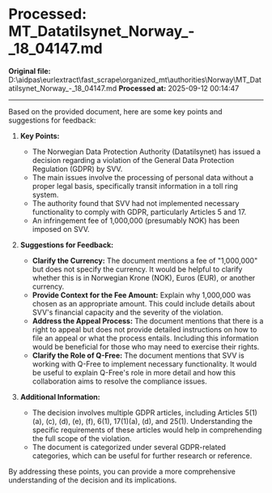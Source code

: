 # Processed: MT_Datatilsynet_Norway_-_18_04147.md

**Original file:** D:\aidpas\eurlextract\fast_scrape\organized_mt\authorities\Norway\MT_Datatilsynet_Norway_-_18_04147.md
**Processed at:** 2025-09-12 00:14:47

---

Based on the provided document, here are some key points and suggestions for feedback:

1. **Key Points:**
   - The Norwegian Data Protection Authority (Datatilsynet) has issued a decision regarding a violation of the General Data Protection Regulation (GDPR) by SVV.
   - The main issues involve the processing of personal data without a proper legal basis, specifically transit information in a toll ring system.
   - The authority found that SVV had not implemented necessary functionality to comply with GDPR, particularly Articles 5 and 17.
   - An infringement fee of 1,000,000 (presumably NOK) has been imposed on SVV.

2. **Suggestions for Feedback:**
   - **Clarify the Currency:** The document mentions a fee of "1,000,000" but does not specify the currency. It would be helpful to clarify whether this is in Norwegian Krone (NOK), Euros (EUR), or another currency.
   - **Provide Context for the Fee Amount:** Explain why 1,000,000 was chosen as an appropriate amount. This could include details about SVV's financial capacity and the severity of the violation.
   - **Address the Appeal Process:** The document mentions that there is a right to appeal but does not provide detailed instructions on how to file an appeal or what the process entails. Including this information would be beneficial for those who may need to exercise their rights.
   - **Clarify the Role of Q-Free:** The document mentions that SVV is working with Q-Free to implement necessary functionality. It would be useful to explain Q-Free's role in more detail and how this collaboration aims to resolve the compliance issues.

3. **Additional Information:**
   - The decision involves multiple GDPR articles, including Articles 5(1)(a), (c), (d), (e), (f), 6(1), 17(1)(a), (d), and 25(1). Understanding the specific requirements of these articles would help in comprehending the full scope of the violation.
   - The document is categorized under several GDPR-related categories, which can be useful for further research or reference.

By addressing these points, you can provide a more comprehensive understanding of the decision and its implications.